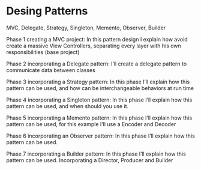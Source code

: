 # Desing Patterns
MVC, Delegate, Strategy, Singleton, Memento, Observer, Builder

Phase 1 creating a MVC project: In this pattern design I explain how avoid create a massive View Controllers, separating every layer with his own responsibilities (base project)

Phase 2 incorporating a Delegate pattern: I’ll create a delegate pattern to communicate data between classes

Phase 3 incorporating a Strategy pattern: In this phase I’ll explain how this pattern can be used, and how can be interchangeable behaviors at run time

Phase 4 incorporating a Singleton pattern: In this phase I’ll explain how this pattern can be used, and when should you use it.

Phase 5 incorporating a Memento pattern: In this phase I’ll explain how this pattern can be used, for this example I’ll use a Encoder and Decoder 

Phase 6 incorporating an Observer pattern: In this phase I’ll explain how this pattern can be used.

Phase 7 incorporating a Builder pattern: In this phase I’ll explain how this pattern can be used. Incorporating a Director, Producer and Builder
